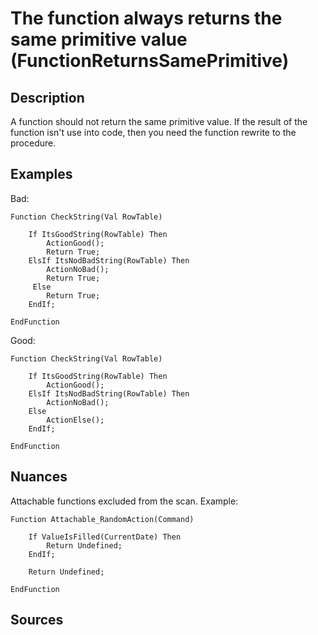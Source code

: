 # The function always returns the same primitive value (FunctionReturnsSamePrimitive)

<!-- Блоки выше заполняются автоматически, не трогать -->
## Description
<!-- Описание диагностики заполняется вручную. Необходимо понятным языком описать смысл и схему работу -->

A function should not return the same primitive value. If the result of the function isn't use into code, then you need the function rewrite to the procedure.

## Examples
<!-- В данном разделе приводятся примеры, на которые диагностика срабатывает, а также можно привести пример, как можно исправить ситуацию -->

Bad:
```bsl
Function CheckString(Val RowTable)

    If ItsGoodString(RowTable) Then
        ActionGood();
        Return True;
    ElsIf ItsNodBadString(RowTable) Then
        ActionNoBad();
        Return True;
     Else
        Return True;
    EndIf;

EndFunction
```

Good:
```bsl
Function CheckString(Val RowTable)

    If ItsGoodString(RowTable) Then
        ActionGood();
    ElsIf ItsNodBadString(RowTable) Then
        ActionNoBad();
    Else
        ActionElse();
    EndIf;

EndFunction
```

## Nuances

Attachable functions excluded from the scan. Example:
```bsl
Function Attachable_RandomAction(Command)

    If ValueIsFilled(CurrentDate) Then
        Return Undefined;
    EndIf;

    Return Undefined;

EndFunction
```

## Sources
<!-- Необходимо указывать ссылки на все источники, из которых почерпнута информация для создания диагностики -->
